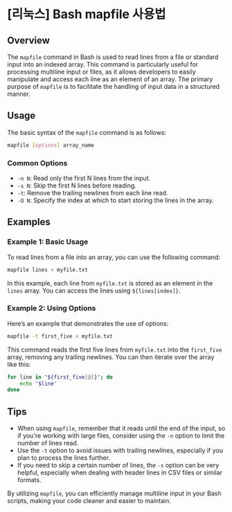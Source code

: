 # [리눅스] Bash mapfile 사용법

## Overview
The `mapfile` command in Bash is used to read lines from a file or standard input into an indexed array. This command is particularly useful for processing multiline input or files, as it allows developers to easily manipulate and access each line as an element of an array. The primary purpose of `mapfile` is to facilitate the handling of input data in a structured manner.

## Usage
The basic syntax of the `mapfile` command is as follows:

```bash
mapfile [options] array_name
```

### Common Options
- `-n N`: Read only the first N lines from the input.
- `-s N`: Skip the first N lines before reading.
- `-t`: Remove the trailing newlines from each line read.
- `-O N`: Specify the index at which to start storing the lines in the array.

## Examples

### Example 1: Basic Usage
To read lines from a file into an array, you can use the following command:

```bash
mapfile lines < myfile.txt
```

In this example, each line from `myfile.txt` is stored as an element in the `lines` array. You can access the lines using `${lines[index]}`.

### Example 2: Using Options
Here’s an example that demonstrates the use of options:

```bash
mapfile -t first_five < myfile.txt
```

This command reads the first five lines from `myfile.txt` into the `first_five` array, removing any trailing newlines. You can then iterate over the array like this:

```bash
for line in "${first_five[@]}"; do
    echo "$line"
done
```

## Tips
- When using `mapfile`, remember that it reads until the end of the input, so if you're working with large files, consider using the `-n` option to limit the number of lines read.
- Use the `-t` option to avoid issues with trailing newlines, especially if you plan to process the lines further.
- If you need to skip a certain number of lines, the `-s` option can be very helpful, especially when dealing with header lines in CSV files or similar formats.

By utilizing `mapfile`, you can efficiently manage multiline input in your Bash scripts, making your code cleaner and easier to maintain.